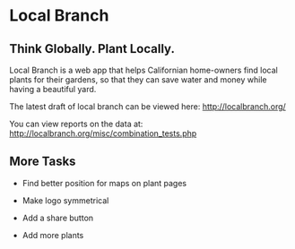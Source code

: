 Local Branch
============
Think Globally. Plant Locally.
------------------------------
Local Branch is a web app that helps Californian home-owners find local plants for their gardens, so that they can save water and money while having a beautiful yard.

The latest draft of local branch can be viewed here: http://localbranch.org/

You can view reports on the data at: http://localbranch.org/misc/combination_tests.php

More Tasks
----------
* Find better position for maps on plant pages

* Make logo symmetrical

* Add a share button

* Add more plants